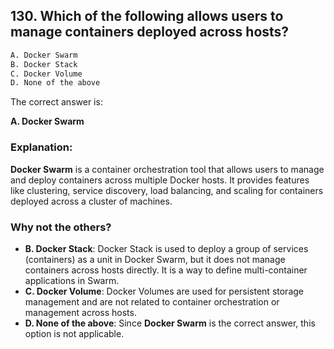 ## 130. Which of the following allows users to manage containers deployed across hosts?
```sh
A. Docker Swarm
B. Docker Stack
C. Docker Volume
D. None of the above
```

The correct answer is:  

**A. Docker Swarm**  

### Explanation:  
**Docker Swarm** is a container orchestration tool that allows users to manage and deploy containers across multiple Docker hosts. It provides features like clustering, service discovery, load balancing, and scaling for containers deployed across a cluster of machines.

### Why not the others?  
- **B. Docker Stack**: Docker Stack is used to deploy a group of services (containers) as a unit in Docker Swarm, but it does not manage containers across hosts directly. It is a way to define multi-container applications in Swarm.
- **C. Docker Volume**: Docker Volumes are used for persistent storage management and are not related to container orchestration or management across hosts.
- **D. None of the above**: Since **Docker Swarm** is the correct answer, this option is not applicable.
